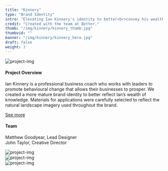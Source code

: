 ```yaml
---
title: "Kinnery"
type: "Brand Identity"
intro: "Elevating Ian Kinnery's identity to better<br>convey his wealth of knowledge and<br>experience as a business coach."
credit: "Created with the team at Better."
thumb: "/img/kinnery/kinnery_thumb.jpg"
thumbvid: ""
banner: "/img/kinnery/kinnery_hero.jpg"
draft: false
weight: 3
---
```

<div class="row">
    <div class="col-xs-12">
        <img src="/img/kinnery/kinnery_hero.jpg" alt="project-img" class="project-img banner">
    </div>
</div>
<div class="row work-detail-container">
    <div class="col-xs-offset-0 col-xs-12 col-sm-offset-1 col-sm-6">
        <h4>Project Overview</h4>
        <p class="work-detail">
            Ian Kinnery is a professional business coach who works with leaders to promote behavioural change that allows their businesses to prosper. We created a more mature brand identity to better reflect Ian’s wealth of knowledge. Materials for applications were carefully selected to reflect the natural landscape imagery used throughout the brand.
        </p>
        <p><a href="https://better.agency/work/kinnery/" class="work-detail-link">See more</a></p>
    </div>
    <div class="col-xs-offset-0 col-xs-12 col-sm-offset-1 col-sm-3">
        <h4>Team</h4>
        <p class="work-detail team">
            Matthew Goodyear, Lead Designer
            <br>
            John Taylor, Creative Director
        </p>
    </div>
</div>
<div class="row">
    <div class="col-xs-12">
        <img src="/img/kinnery/kinnery_cards1.jpg" alt="project-img" class="project-img">
    </div>
</div>
<div class="row">
    <div class="col-xs-12 col-sm-8">
        <img src="/img/kinnery/kinnery_cards2.jpg" alt="project-img" class="project-img">
    </div>
</div>
<div class="row end-xs">
    <div class="col-xs-12 col-sm-8">
        <img src="/img/kinnery/kinnery_cards3.jpg" alt="project-img" class="project-img">
    </div>
</div>
